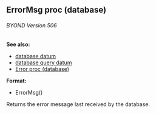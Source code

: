 ## ErrorMsg proc (database) 
###### BYOND Version 506
**See also:**
*   [database datum](/database)
*   [database query datum](/database/query)
*   [Error proc (database)](/database/proc/Error)
<!-- -->
**Format:**
*   ErrorMsg()


Returns the error message last received by the database.